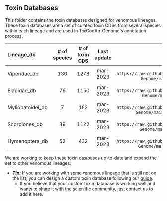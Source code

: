 ## Toxin Databases

This folder contains the toxin databases designed for venomous lineages. These toxin databases are a set of curated toxin CDSs from several species within each lineage and are used in ToxCodAn-Genome's annotation process.

| Lineage_db | # of species | # of toxin CDS | Last update | Download command |
| :--------- | :----------: | :-------------------------------: | :---------: | :--------------: |
| Viperidae_db | 130 | 1278 | mar-2023 | ```wget https://raw.githubusercontent.com/pedronachtigall/ToxCodAn-Genome/main/Databases/Viperidae_db.fasta``` |
| Elapidae_db | 76 | 1150 | mar-2023 | ```wget https://raw.githubusercontent.com/pedronachtigall/ToxCodAn-Genome/main/Databases/Elapidae_db.fasta``` |
| Myliobatoidei_db | 7 | 192 | mar-2023 | ```wget https://raw.githubusercontent.com/pedronachtigall/ToxCodAn-Genome/main/Databases/Myliobatoidei_db.fasta``` |
| Scorpiones_db | 39 | 1122 | mar-2023 | ```wget https://raw.githubusercontent.com/pedronachtigall/ToxCodAn-Genome/main/Databases/Scorpiones_db.fasta``` |
| Hymenoptera_db | 52 | 432 | mar-2023 | ```wget https://raw.githubusercontent.com/pedronachtigall/ToxCodAn-Genome/main/Databases/Hymenoptera_db.fasta``` |

We are working to keep these toxin databases up-to-date and expand the set to other venomous lineages.

 - ***Tip:*** If you are working with some venomous lineage that is still not on the list, you can design a custom toxin database following our [guide](https://github.com/pedronachtigall/ToxCodAn-Genome/tree/main/Guide#custom-toxin-database).
    - If you believe that your custom toxin database is working well and wants to share it with the scientific community, just contact us to add it here.
